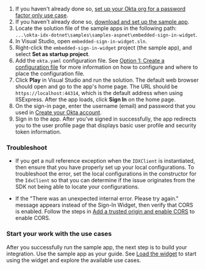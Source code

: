 1. If you haven't already done so, [set up your Okta org for a password factor only use case](/docs/guides/set-up-org/#set-up-your-okta-org-for-a-password-factor-only-use-case).
1. If you haven't already done so, [download and set up the sample app](/docs/guides/oie-embedded-common-download-setup-app/aspnet/main/).
1. Locate the solution file of the sample apps in the following path:
`...\okta-idx-dotnet\samples\samples-aspnet\embedded-sign-in-widget`.
1. In Visual Studio, open `embedded-sign-in-widget.sln`.
1. Right-click the `embedded-sign-in-widget` project (the sample app), and select **Set as startup project**.
1. Add the `okta.yaml` configuration file. See [Option 1: Create a configuration file](/docs/guides/oie-embedded-common-download-setup-app/aspnet/main/#option-1-create-a-configuration-file) for more information on how to configure and where to place the configuration file.
1. Click **Play** in Visual Studio and run the solution. The default web browser should open and go to the app's home page. The URL should be `https://localhost:44314`, which is the default address when using IISExpress. After the app loads, click **Sign In** on the home page.
1. On the sign-in page, enter the username (email) and password that you used in [Create your Okta account](/docs/guides/set-up-org/#create-your-okta-account).
1. Sign in to the app. After you've signed in successfully, the app redirects you to the user profile page that displays
   basic user profile and security token information.

### Troubleshoot

* If you get a null reference exception when the `IDXClient` is instantiated, then ensure that you have properly set up your local configurations. To troubleshoot the error, set the local configurations in the constructor for the `IdxClient` so that you can determine if the issue originates from the SDK not being able to locate your configurations.

* If the "There was an unexpected internal error. Please try again." message appears instead of the Sign-In Widget, then verify that CORS is enabled. Follow the steps in [Add a trusted origin and enable CORS](/docs/guides/oie-embedded-common-org-setup/aspnet/main/#add-a-trusted-origin-and-enable-cors) to enable CORS.

### Start your work with the use cases

After you successfully run the sample app, the next step is to build your integration. Use the sample app as your guide. See [Load the widget](/docs/guides/oie-embedded-widget-use-case-load/aspnet/main/) to start using the widget and explore the available use cases.
